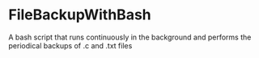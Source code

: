 # FileBackupWithBash
A bash script that runs continuously in the background and performs the periodical backups of .c and .txt files
